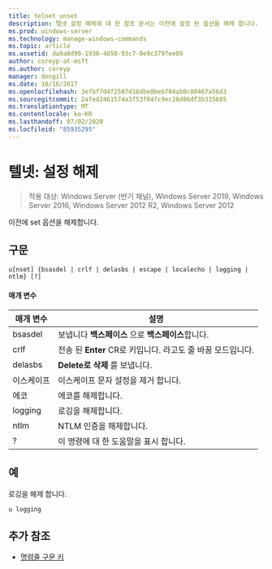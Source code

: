 ```yaml
---
title: telnet unset
description: 텔넷 설정 해제에 대 한 참조 문서는 이전에 설정 된 옵션을 해제 합니다.
ms.prod: windows-server
ms.technology: manage-windows-commands
ms.topic: article
ms.assetid: da9a0d99-1930-4858-93c7-0e9c3797ee09
author: coreyp-at-msft
ms.author: coreyp
manager: dongill
ms.date: 10/16/2017
ms.openlocfilehash: 3efbf7d4f2507d16dbe0beb704ab0c80467a56d3
ms.sourcegitcommit: 2afed2461574a3f53f84fc9ec28d86df3b335685
ms.translationtype: MT
ms.contentlocale: ko-KR
ms.lasthandoff: 07/02/2020
ms.locfileid: "85935295"
---
```

# <a name="telnet-unset"></a>텔넷: 설정 해제

> 적용 대상: Windows Server (반기 채널), Windows Server 2019, Windows Server 2016, Windows Server 2012 R2, Windows Server 2012

이전에 set 옵션을 해제합니다.

## <a name="syntax"></a>구문
```
u[nset] {bsasdel | crlf | delasbs | escape | localecho | logging | ntlm} [?]
```
#### <a name="parameters"></a>매개 변수
|매개 변수|설명|
|-------|--------|
|bsasdel|보냅니다 **백스페이스** 으로 **백스페이스**합니다.|
|crlf|전송 된 **Enter** CR로 키입니다. 라고도 줄 바꿈 모드입니다.|
|delasbs|**Delete로** **삭제** 를 보냅니다.|
|이스케이프|이스케이프 문자 설정을 제거 합니다.|
|에코|에코를 해제합니다.|
|logging|로깅을 해제합니다.|
|ntlm|NTLM 인증을 해제합니다.|
|?|이 명령에 대 한 도움말을 표시 합니다.|
## <a name="examples"></a>예
로깅을 해제 합니다.
```
u logging
```
## <a name="additional-references"></a>추가 참조
- [명령줄 구문 키](command-line-syntax-key.md)

